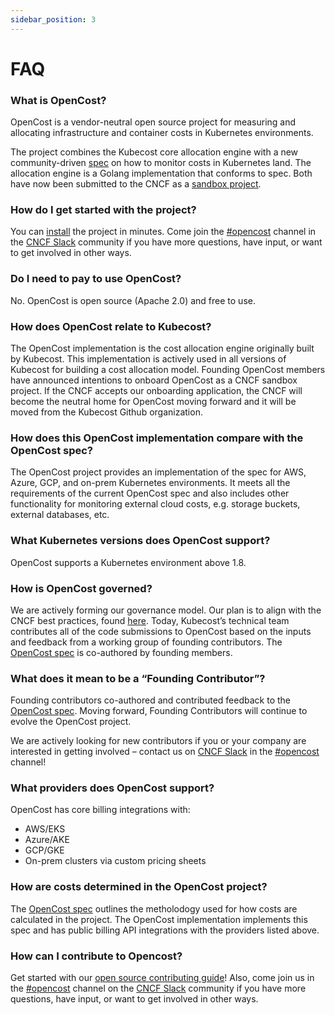 ```yaml
---
sidebar_position: 3
---
```


# FAQ

### What is OpenCost?

OpenCost is a vendor-neutral open source project for measuring and allocating infrastructure and container costs in Kubernetes environments.

The project combines the Kubecost core allocation engine with a new community-driven [spec](https://github.com/kubecost/opencost/tree/develop/spec) on how to monitor costs in Kubernetes land. The allocation engine is a Golang implementation that conforms to spec. Both have now been submitted to the CNCF as a [sandbox project](https://www.cncf.io/sandbox-projects/).

### How do I get started with the project?

You can [install](install.md) the project in minutes. Come join the [#opencost](https://cloud-native.slack.com/archives/C03D56FPD4G) channel in the [CNCF Slack](https://slack.cncf.io/) community if you have more questions, have input, or want to get involved in other ways.

### Do I need to pay to use OpenCost?

No. OpenCost is open source (Apache 2.0) and free to use.

### How does OpenCost relate to Kubecost?

The OpenCost implementation is the cost allocation engine originally built by Kubecost. This implementation is actively used in all versions of Kubecost for building a cost allocation model. Founding OpenCost members have announced intentions to onboard OpenCost as a CNCF sandbox project. If the CNCF accepts our onboarding application, the CNCF will become the neutral home for OpenCost moving forward and it will be moved from the Kubecost Github organization.

### How does this OpenCost implementation compare with the OpenCost spec?

The OpenCost project provides an implementation of the spec for AWS, Azure, GCP, and on-prem Kubernetes environments. It meets all the requirements of the current OpenCost spec and also includes other functionality for monitoring external cloud costs, e.g. storage buckets, external databases, etc.

### What Kubernetes versions does OpenCost support?

OpenCost supports a Kubernetes environment above 1.8.

### How is OpenCost governed?

We are actively forming our governance model. Our plan is to align with the CNCF best practices, found [here](https://www.cncf.io/blog/2019/08/30/cncf-technical-principles-and-open-governance-success/). Today, Kubecost’s technical team contributes all of the code submissions to OpenCost based on the inputs and feedback from a working group of founding contributors. The [OpenCost spec](https://github.com/kubecost/opencost/tree/develop/spec) is co-authored by founding members.

### What does it mean to be a “Founding Contributor”?

Founding contributors co-authored and contributed feedback to the [OpenCost spec](https://github.com/kubecost/opencost/tree/develop/spec). Moving forward, Founding Contributors will continue to evolve the OpenCost project.

We are actively looking for new contributors if you or your company are interested in getting involved – contact us on [CNCF Slack](https://slack.cncf.io/) in the [#opencost](https://cloud-native.slack.com/archives/C03D56FPD4G) channel!

### What providers does OpenCost support?

OpenCost has core billing integrations with:

- AWS/EKS
- Azure/AKE
- GCP/GKE
- On-prem clusters via custom pricing sheets

### How are costs determined in the OpenCost project? 

The [OpenCost spec](https://github.com/kubecost/opencost/tree/develop/spec) outlines the metholodogy used for how costs are calculated in the project. The OpenCost implementation implements this spec and has public billing API integrations with the providers listed above. 

### How can I contribute to Opencost?

Get started with our [open source contributing guide](https://github.com/kubecost/opencost/blob/develop/CONTRIBUTING.md)! Also, come join us in the [#opencost](https://cloud-native.slack.com/archives/C03D56FPD4G) channel on the [CNCF Slack](https://slack.cncf.io/) community if you have more questions, have input, or want to get involved in other ways.
